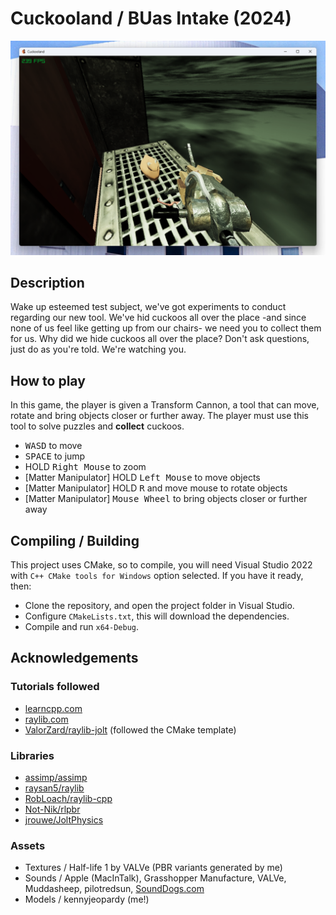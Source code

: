 # Cuckooland / BUas Intake (2024)

![In-game screenshot](https://github.com/kennyjeopardy/Cuckooland/blob/main/.github/ss_cuckoo.png)

## Description

Wake up esteemed test subject, we've got experiments to conduct regarding our new tool. We've hid cuckoos all over the place -and since none of us feel like getting up from our chairs- we need you to collect them for us.
Why did we hide cuckoos all over the place? Don't ask questions, just do as you're told. We're watching you.

## How to play

In this game, the player is given a Transform Cannon, a tool that can move, rotate and bring objects closer or further away. 
The player must use this tool to solve puzzles and **collect** cuckoos.

- <kbd>WASD</kbd> to move
- <kbd>SPACE</kbd> to jump
- HOLD <kbd>Right Mouse</kbd> to zoom
- [Matter Manipulator] HOLD <kbd>Left Mouse</kbd> to move objects
- [Matter Manipulator] HOLD <kbd>R</kbd> and move mouse to rotate objects
- [Matter Manipulator] <kbd>Mouse Wheel</kbd> to bring objects closer or further away

## Compiling / Building

This project uses CMake, so to compile, you will need Visual Studio 2022 with `C++ CMake tools for Windows` option selected. If you have it ready, then:

- Clone the repository, and open the project folder in Visual Studio.
- Configure `CMakeLists.txt`, this will download the dependencies.
- Compile and run `x64-Debug`.

## Acknowledgements

### Tutorials followed

- [learncpp.com](https://www.learncpp.com/)
- [raylib.com](https://www.raylib.com/)
- [ValorZard/raylib-jolt](https://github.com/ValorZard/raylib-jolt) (followed the CMake template)

### Libraries

- [assimp/assimp](https://github.com/assimp/assimp)
- [raysan5/raylib](https://github.com/raysan5/raylib)
- [RobLoach/raylib-cpp](https://github.com/RobLoach/raylib-cpp)
- [Not-Nik/rlpbr](https://github.com/Not-Nik/rlpbr)
- [jrouwe/JoltPhysics](https://github.com/jrouwe/JoltPhysics)

### Assets

- Textures / Half-life 1 by VALVe (PBR variants generated by me)
- Sounds / Apple (MacInTalk), Grasshopper Manufacture, VALVe, Muddasheep, pilotredsun, [SoundDogs.com](https://sounddogs.com)
- Models / kennyjeopardy (me!)
